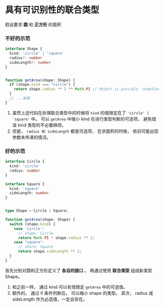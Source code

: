 # 具有可识别性的联合类型

假设要求 **圆** 和 **正方形** 的面积

### 不好的示范

```ts
interface Shape {
  kind: 'circle' | 'square'
  radius?: number
  sideLength?: number
}


function getArea(shape: Shape) {
  if (shape.kind === "circle") {
    return shape.radius ** 2 ** Math.PI // Object is possibly 'undefined'.ts(2532)
  }
  // ...省略
}
```

1. 虽然上述代码在处理联合类型中的时候将 `kind` 的值限定在了 `'circle' | 'square'` 中。 可以 `getArea` 中缩小 kind 在进行类型判断的可选项， 避免错误 kind 类型的不必要麻烦。
2. 但是， `radius 和 sideLength` 都是可选项， 在求面积的时候， 依旧可能出现参数未传递的情况。

### 好的示范

```ts
interface Circle {
  kind: 'circle'
  radius: number
}

interface Square {
  kind: 'square'
  sideLength: number
}


type Shape = Circle | Square;

function getArea(shape: Shape) {
  switch (shape.kind) {
    case 'circle':
      // shape: Circle
      return Math.PI * shape.radius ** 2;
    case "square":
      // share: Square
      return shape.sideLength ** 2;
  }
}
```

首先分别对圆和正方形定义了 **各自的接口** 。 再通过使用 **联合类型** 组成新类型 Shape。

1. 和之前一样， 通过 kind 可以有效限定 `getArea` 中的可选值。
2. 额外的， 通过 if 条件判断后， 可以缩小 shape 的类型。 其次， radius 或 sideLength 作为必选值，一定会存在。

